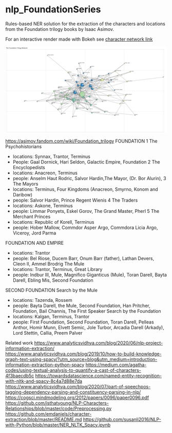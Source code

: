 # nlp_FoundationSeries

Rules-based NER solution for the extraction of the characters and locations from the Foundation trilogy books by Isaac Asimov.

For an interactive render made with Bokeh see [character network link](https://github.com/serginogues/nlp_FoundationSeries/blob/master/renders/character_network.html)

![alt text](https://github.com/serginogues/nlp_FoundationSeries/blob/master/renders/bokeh_plot.png?raw=true)

https://asimov.fandom.com/wiki/Foundation_trilogy
FOUNDATION
1 The Psychohistorians
- locations: Synnax, Trantor, Terminus
- People: Gaal Dornick, Hari Seldon, Galactic Empire, Foundation
2 The Encyclopedists
- locations: Anacreon, Terminus
- people: Anselm Haut Rodric, Salvor Hardin,The Mayor, (Dr. Bor Alurin),
3 The Mayors
- locations: Terminus, Four Kingdoms (Anacreon, Smyrno, Konom and Daribow)
- people: Salvor Hardin, Prince Regent Wienis
4 The Traders
- locations: Askone, Terminus
- people: Limmar Ponyets, Eskel Gorov, The Grand Master, Pherl
5 The Merchant Princes
- locations: Republic of Korell, Terminus
- people: Hober Mallow, Commdor Asper Argo, Commdora Licia Argo, Viceroy, Jord Parma

FOUNDATION AND EMPIRE
- locations: Trantor
- people: Bel Riose, Ducem Barr, Onum Barr (father), Lathan Devers, Cleon II, Ammel Brodrig
The Mule
- locations: Trantor, Terminus, Great Library
- people: Indbur III, Mule, Magnifico Giganticus (Mule), Toran Darell, Bayta Darell, Ebling Mis, Second Foundation

SECOND FOUNDATION
Search by the Mule
- locations: Tazenda, Rossem
- people: Bayta Darell, the Mule, Second Foundation, Han Pritcher, Foundation, Bail Channis, The First Speaker
Search by the Foundation
- locations: Kalgan, Terminus, Trantor
- people: First Foundation, Second Foundation, Toran Darell, Pelleas Anthor, Homir Munn, Elvett Semic, Jole Turbor, Arcadia Darell (Arkady), Lord Stettin, Callia, Preem Palver


Related work
https://www.analyticsvidhya.com/blog/2020/06/nlp-project-information-extraction/
https://www.analyticsvidhya.com/blog/2019/10/how-to-build-knowledge-graph-text-using-spacy/?utm_source=blog&utm_medium=introduction-information-extraction-python-spacy
https://medium.com/agatha-codes/using-textual-analysis-to-quantify-a-cast-of-characters-4f3baecdb5c
https://towardsdatascience.com/named-entity-recognition-with-nltk-and-spacy-8c4a7d88e7da
https://www.analyticsvidhya.com/blog/2020/07/part-of-speechpos-tagging-dependency-parsing-and-constituency-parsing-in-nlp/
https://cogsci.mindmodeling.org/2012/papers/0096/paper0096.pdf
https://github.com/isthatyoung/NLP-Characters-Relationships/blob/master/code/Preprocessing.py
https://github.com/emdaniels/character-extraction/blob/master/README.md
https://github.com/susanli2016/NLP-with-Python/blob/master/NER_NLTK_Spacy.ipynb
